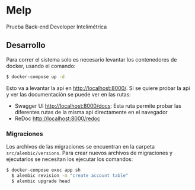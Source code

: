 # Melp

Prueba Back-end Developer Intelimétrica

## Desarrollo

Para correr el sistema solo es necesario levantar los contenedores de docker, usando el comando:

```sh
$ docker-compose up -d
```

Esto va a levantar la api en [http://localhost:8000/](http://localhost:8000/). Si se quiere probar la api y ver las documentación se puede ver en las rutas:

- Swagger UI [http://localhost:8000/docs](http://localhost:8000/docs): Esta ruta permite probar las diferentes rutas de la misma api directamente en el navegador
- ReDoc [http://localhost:8000/redoc](http://localhost:8000/redoc)

### Migraciones

Los archivos de las migraciones se encuentran en la carpeta `src/alembic/versions`. Para crear nuevos archivos de migraciones y ejecutarlos se necesitan los ejecutar los comandos:

```sh
$ docker-compose exec app sh
  $ alembic revision -m "create account table"
  $ alembic upgrade head
```